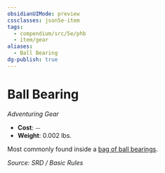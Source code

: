 ```yaml
---
obsidianUIMode: preview
cssclasses: json5e-item
tags:
  - compendium/src/5e/phb
  - item/gear
aliases:
  - Ball Bearing
dg-publish: true
---
```

# Ball Bearing
*Adventuring Gear*  

- **Cost**: ⏤
- **Weight**: 0.002 lbs.

Most commonly found inside a [bag of ball bearings](compendium/items/ball-bearings-bag-of-1000.md).

*Source: SRD / Basic Rules*